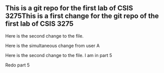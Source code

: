 ## This is a git repo for the first lab of CSIS 3275This is a first change for the git repo of the first lab of CSIS 3275


Here is the second change to the file.

Here is the simultaneous change from user A

Here is the second change to the file. I am in part 5

Redo part 5

